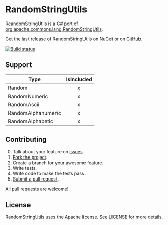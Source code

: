 # RandomStringUtils

ReandomStringUtils is a C# port of [org.apache.commons.lang.RandomStringUtils](https://commons.apache.org/proper/commons-lang/javadocs/api-2.4/org/apache/commons/lang/RandomStringUtils.html).

Get the last release of RandomStringUtils on [NuGet](https://www.nuget.org/packages/RandomStringUtils/) or on [GitHub](https://github.com/aloisdg/RandomStringUtils/releases).

[![Build status](https://ci.appveyor.com/api/projects/status/dtjvgxw72d6pwvg4?svg=true)](https://ci.appveyor.com/project/aloisdg/randomstringutils)


## Support

| Type               | IsIncluded |
| ------------------ |:----------:|
| Random             |     x      |
| RandomNumeric      |     x      |
| RandomAscii        |     x      |
| RandomAlphanumeric |     x      |
| RandomAlphabetic   |     x      |


## Contributing

0. Talk about your feature on [issues](https://github.com/aloisdg/RandomStringUtils/issues).
1. [Fork the project](https://help.github.com/articles/fork-a-repo/).
2. Create a branch for your awesome feature.
3. Write tests.
4. Write code to make the tests pass.
5. [Submit a pull request](https://help.github.com/articles/creating-a-pull-request/).

All pull requests are welcome!


## License

RandomStringUtils uses the Apache license. See [LICENSE](https://github.com/aloisdg/RandomStringUtils/blob/master/License) for more details.
